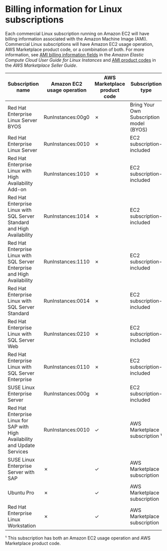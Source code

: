 # Billing information for Linux subscriptions<a name="linux-subscriptions-billing-information"></a>

Each commercial Linux subscription running on Amazon EC2 will have billing information associated with the Amazon Machine Image \(AMI\)\. Commercial Linux subscriptions will have Amazon EC2 usage operation, AWS Marketplace product code, or a combination of both\. For more information, see [AMI billing information fields](https://docs.aws.amazon.com/AWSEC2/latest/UserGuide/billing-info-fields.html) in the *Amazon Elastic Compute Cloud User Guide for Linux Instances* and [AMI product codes](https://docs.aws.amazon.com/marketplace/latest/userguide/ami-getting-started.html#ami-product-codes) in the *AWS Marketplace Seller Guide*\.




| Subscription name | Amazon EC2 usage operation | AWS Marketplace product code | Subscription type | 
| --- | --- | --- | --- | 
| Red Hat Enterprise Linux Server BYOS | RunInstances:00g0 | ✗ | Bring Your Own Subscription model \(BYOS\) | 
| Red Hat Enterprise Linux Server | RunInstances:0010 | ✗ | EC2 subscription\-included | 
| Red Hat Enterprise Linux with High Availability Add\-on | RunInstances:1010 | ✗ | EC2 subscription\-included | 
| Red Hat Enterprise Linux with SQL Server Standard and High Availability | RunInstances:1014 | ✗ | EC2 subscription\-included | 
| Red Hat Enterprise Linux with SQL Server Enterprise and High Availability | RunInstances:1110 | ✗ | EC2 subscription\-included | 
| Red Hat Enterprise Linux with SQL Server Standard | RunInstances:0014 | ✗ | EC2 subscription\-included | 
| Red Hat Enterprise Linux with SQL Server Web | RunInstances:0210 | ✗ | EC2 subscription\-included | 
| Red Hat Enterprise Linux with SQL Server Enterprise | RunInstances:0110 | ✗ | EC2 subscription\-included | 
| SUSE Linux Enterprise Server | RunInstances:000g | ✗ | EC2 subscription\-included | 
| Red Hat Enterprise Linux for SAP with High Availability and Update Services | RunInstances:0010 | ✓ | AWS Marketplace subscription ¹ | 
| SUSE Linux Enterprise Server with SAP | ✗ | ✓ | AWS Marketplace subscription | 
| Ubuntu Pro | ✗ | ✓ | AWS Marketplace subscription | 
| Red Hat Enterprise Linux Workstation | ✗ | ✓ | AWS Marketplace subscription | 

¹ This subscription has both an Amazon EC2 usage operation and AWS Marketplace product code\.